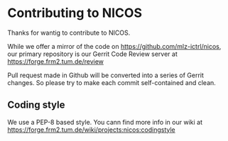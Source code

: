 Contributing to  NICOS
======================

Thanks for wantig to contribute to  NICOS.

While we offer a mirror of the code on https://github.com/mlz-ictrl/nicos,
our primary repository is our Gerrit Code Review server at
https://forge.frm2.tum.de/review

Pull request made in Github will be converted into a series of Gerrit changes.
So please try to make each commit self-contained and clean.


Coding style
------------

We use a PEP-8 based style. You cann find more info in our wiki at
https://forge.frm2.tum.de/wiki/projects:nicos:codingstyle
